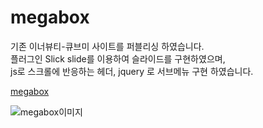 # megabox

기존 이너뷰티-큐브미 사이트를 퍼블리싱 하였습니다.<br>
플러그인 Slick slide를 이용하여 슬라이드를 구현하였으며,<br>
js로 스크롤에 반응하는 헤더, jquery 로 서브메뉴 구현 하였습니다.


[megabox](https://yellrim.github.io/megabox/)

![megabox이미지](https://github.com/yellrim/megabox/blob/main/README(3).png)
